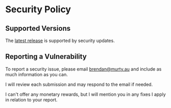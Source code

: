 # Security Policy

## Supported Versions

The [latest release](https://github.com/brendanmurty/murty-website/releases/latest) is supported by security updates.

## Reporting a Vulnerability

To report a security issue, please email [brendan@murty.au](mailto:brendan@murty.au) and include as much information as you can.

I will review each submission and may respond to the email if needed.

I can't offer any monetary rewards, but I will mention you in any fixes I apply in relation to your report.
